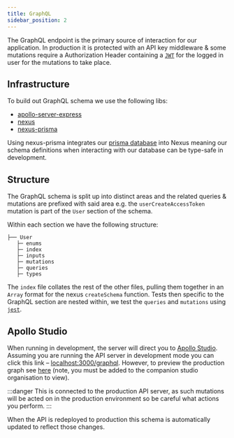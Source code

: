 ```yaml
---
title: GraphQL
sidebar_position: 2
---
```


The GraphQL endpoint is the primary source of interaction for our application. In production it is protected with an API key middleware & some mutations require a Authorization Header containing a [`JWT`](https://jwt.io/introduction) for the logged in user for the mutations to take place.

## Infrastructure

To build out GraphQL schema we use the following libs:

- [apollo-server-express](https://www.npmjs.com/package/apollo-server-express)
- [nexus](https://nexusjs.org/)
- [nexus-prisma](https://github.com/prisma/nexus-prisma/)

Using nexus-prisma integrates our [prisma database](/api/database) into Nexus meaning our schema definitions when interacting with our database can be type-safe in development.

## Structure

The GraphQL schema is split up into distinct areas and the related queries & mutations are prefixed with said area e.g. the `userCreateAccessToken` mutation is part of the `User` section of the schema.

Within each section we have the following structure:

```
├── User
   ├─ enums
   ├─ index
   ├─ inputs
   ├─ mutations
   ├─ queries
   ├─ types
```

The `index` file collates the rest of the other files, pulling them together in an `Array` format for the nexus `createSchema` function. Tests then specific to the GraphQL section are nested within, we test the `queries` and `mutations` using [`jest`](https://jestjs.io/).

## Apollo Studio

When running in development, the server will direct you to [Apollo Studio](https://studio.apollographql.com/). Assuming you are running the API server in development mode you can click this link – [localhost:3000/graphql](http://localhost:3000/graphql). However, to preview the production graph see [here](https://studio.apollographql.com/graph/Pairup-shtrnb/home?variant=current) (note, you must be added to the companion studio organisation to view).

:::danger
This is connected to the production API server, as such mutations will be acted on in the production environment so be careful what actions you perform.
:::

When the API is redeployed to production this schema is automatically updated to reflect those changes.
